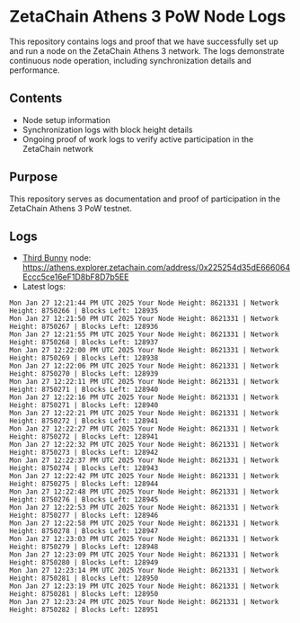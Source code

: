 # ZetaChain Athens 3 PoW Node Logs
This repository contains logs and proof that we have successfully set up and run a node on the ZetaChain Athens 3 network. The logs demonstrate continuous node operation, including synchronization details and performance.

## Contents
- Node setup information
- Synchronization logs with block height details
- Ongoing proof of work logs to verify active participation in the ZetaChain network

## Purpose
This repository serves as documentation and proof of participation in the ZetaChain Athens 3 PoW testnet.

## Logs

- [Third Bunny](https://thirdbunny.xyz/) node: https://athens.explorer.zetachain.com/address/0x225254d35dE666064Eccc5ce16eF1D8bF8D7b5EE
- Latest logs:
```
Mon Jan 27 12:21:44 PM UTC 2025 Your Node Height: 8621331 | Network Height: 8750266 | Blocks Left: 128935
Mon Jan 27 12:21:50 PM UTC 2025 Your Node Height: 8621331 | Network Height: 8750267 | Blocks Left: 128936
Mon Jan 27 12:21:55 PM UTC 2025 Your Node Height: 8621331 | Network Height: 8750268 | Blocks Left: 128937
Mon Jan 27 12:22:00 PM UTC 2025 Your Node Height: 8621331 | Network Height: 8750269 | Blocks Left: 128938
Mon Jan 27 12:22:06 PM UTC 2025 Your Node Height: 8621331 | Network Height: 8750270 | Blocks Left: 128939
Mon Jan 27 12:22:11 PM UTC 2025 Your Node Height: 8621331 | Network Height: 8750271 | Blocks Left: 128940
Mon Jan 27 12:22:16 PM UTC 2025 Your Node Height: 8621331 | Network Height: 8750271 | Blocks Left: 128940
Mon Jan 27 12:22:21 PM UTC 2025 Your Node Height: 8621331 | Network Height: 8750272 | Blocks Left: 128941
Mon Jan 27 12:22:27 PM UTC 2025 Your Node Height: 8621331 | Network Height: 8750272 | Blocks Left: 128941
Mon Jan 27 12:22:32 PM UTC 2025 Your Node Height: 8621331 | Network Height: 8750273 | Blocks Left: 128942
Mon Jan 27 12:22:37 PM UTC 2025 Your Node Height: 8621331 | Network Height: 8750274 | Blocks Left: 128943
Mon Jan 27 12:22:42 PM UTC 2025 Your Node Height: 8621331 | Network Height: 8750275 | Blocks Left: 128944
Mon Jan 27 12:22:48 PM UTC 2025 Your Node Height: 8621331 | Network Height: 8750276 | Blocks Left: 128945
Mon Jan 27 12:22:53 PM UTC 2025 Your Node Height: 8621331 | Network Height: 8750277 | Blocks Left: 128946
Mon Jan 27 12:22:58 PM UTC 2025 Your Node Height: 8621331 | Network Height: 8750278 | Blocks Left: 128947
Mon Jan 27 12:23:03 PM UTC 2025 Your Node Height: 8621331 | Network Height: 8750279 | Blocks Left: 128948
Mon Jan 27 12:23:09 PM UTC 2025 Your Node Height: 8621331 | Network Height: 8750280 | Blocks Left: 128949
Mon Jan 27 12:23:14 PM UTC 2025 Your Node Height: 8621331 | Network Height: 8750281 | Blocks Left: 128950
Mon Jan 27 12:23:19 PM UTC 2025 Your Node Height: 8621331 | Network Height: 8750281 | Blocks Left: 128950
Mon Jan 27 12:23:24 PM UTC 2025 Your Node Height: 8621331 | Network Height: 8750282 | Blocks Left: 128951
```
